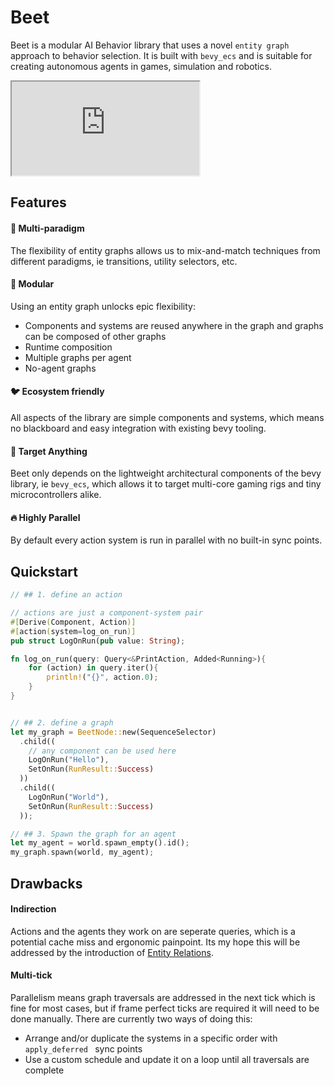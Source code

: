 # Beet

Beet is a modular AI Behavior library that uses a novel `entity graph` approach to behavior selection. It is built with `bevy_ecs` and is suitable for creating autonomous agents in games, simulation and robotics.


<iframe src="https://mrchantey.github.io/beet/play/?spawn-bee=&spawn-flower=&hide-graph=&graph=CAAAAAAAAABOZXcgTm9kZQEAAAAAAAAAAAAAAAAAAD%2FNzMw9AAAAAAAAAAA"></iframe>

## Features

#### 🌈 Multi-paradigm

The flexibility of entity graphs allows us to mix-and-match techniques from different paradigms, ie transitions, utility selectors, etc.

#### 🌳 Modular

Using an entity graph unlocks epic flexibility:
- Components and systems are reused anywhere in the graph and graphs can be composed of other graphs
- Runtime composition
- Multiple graphs per agent
- No-agent graphs

#### 🐦 Ecosystem friendly

All aspects of the library are simple components and systems, which means no blackboard and easy integration with existing bevy tooling.

#### 🎯 Target Anything

Beet only depends on the lightweight architectural components of the bevy library, ie `bevy_ecs`, which allows it to target multi-core gaming rigs and tiny microcontrollers alike.

#### 🔥 Highly Parallel

By default every action system is run in parallel with no built-in sync points.

## Quickstart

```rust
// ## 1. define an action

// actions are just a component-system pair
#[Derive(Component, Action)]
#[action(system=log_on_run)]
pub struct LogOnRun(pub value: String);

fn log_on_run(query: Query<&PrintAction, Added<Running>){
	for (action) in query.iter(){
		println!("{}", action.0);
	}
}


// ## 2. define a graph
let my_graph = BeetNode::new(SequenceSelector)
  .child((
    // any component can be used here
    LogOnRun("Hello"),
    SetOnRun(RunResult::Success)
  ))
  .child((
    LogOnRun("World"), 
    SetOnRun(RunResult::Success)
  ));

// ## 3. Spawn the graph for an agent
let my_agent = world.spawn_empty().id();
my_graph.spawn(world, my_agent);
```

## Drawbacks

#### Indirection

Actions and the agents they work on are seperate queries, which is a potential cache miss and ergonomic painpoint. Its my hope this will be addressed by the introduction of [Entity Relations](https://github.com/bevyengine/bevy/issues/3742).

#### Multi-tick

Parallelism means graph traversals are addressed in the next tick which is fine for most cases, but if frame perfect ticks are required it will need to be done manually. There are currently two ways of doing this:
- Arrange and/or duplicate the systems in a specific order with `apply_deferred ` sync points
- Use a custom schedule and update it on a loop until all traversals are complete